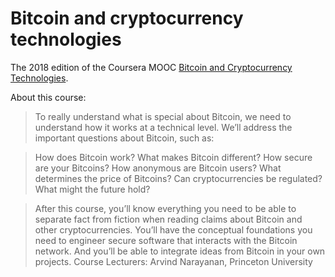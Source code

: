 # Bitcoin and cryptocurrency technologies

The 2018 edition of the Coursera MOOC [Bitcoin and Cryptocurrency Technologies](https://www.coursera.org/learn/cryptocurrency).

 About this course:

> To really understand what is special about Bitcoin, we need to understand how it works at a technical level. We’ll address the important questions about Bitcoin, such as:

> How does Bitcoin work? What makes Bitcoin different? How secure are your Bitcoins? How anonymous are Bitcoin users? What determines the price of Bitcoins? Can cryptocurrencies be regulated? What might the future hold?

> After this course, you’ll know everything you need to be able to separate fact from fiction when reading claims about Bitcoin and other cryptocurrencies. You’ll have the conceptual foundations you need to engineer secure software that interacts with the Bitcoin network. And you’ll be able to integrate ideas from Bitcoin in your own projects.
Course Lecturers:
Arvind Narayanan, Princeton University